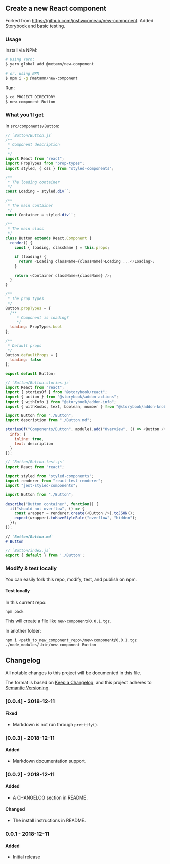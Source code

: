 ## Create a new React component

Forked from https://github.com/joshwcomeau/new-component.
Added Storybook and basic testing.

### Usage

Install via NPM:
```bash
# Using Yarn:
$ yarn global add @metamn/new-component

# or, using NPM
$ npm i -g @metamn/new-component
```

Run:
```bash
$ cd PROJECT_DIRECTORY
$ new-component Button
```

### What you'll get

In `src/components/Button`:

```Javascript
// `Button/Button.js`
/**
 * Component description
 *
 */
import React from "react";
import PropTypes from "prop-types";
import styled, { css } from "styled-components";

/**
 * The loading container
 */
const Loading = styled.div``;

/**
 * The main container
 */
const Container = styled.div``;

/**
 * The main class
 */
class Button extends React.Component {
  render() {
    const { loading, className } = this.props;

    if (loading) {
      return <Loading className={className}>Loading ...</Loading>;
    }

    return <Container className={className} />;
  }
}

/**
 * The prop types
 */
Button.propTypes = {
  /**
	 * Component is loading?
	 */
  loading: PropTypes.bool
};

/**
 * Default props
 */
Button.defaultProps = {
  loading: false
};

export default Button;
```

```Javascript
// `Button/Button.stories.js`
import React from "react";
import { storiesOf } from "@storybook/react";
import { action } from "@storybook/addon-actions";
import { withInfo } from "@storybook/addon-info";
import { withKnobs, text, boolean, number } from "@storybook/addon-knobs";

import Button from "./Button";
import description from "./Button.md";

storiesOf("Components/Button", module).add("Overview", () => <Button />, {
  info: {
    inline: true,
    text: description
  }
});
```

```Javascript
// `Button/Button.test.js`
import React from "react";

import styled from "styled-components";
import renderer from "react-test-renderer";
import "jest-styled-components";

import Button from "./Button";

describe("Button container", function() {
  it("should not overflow", () => {
    const wrapper = renderer.create(<Button />).toJSON();
    expect(wrapper).toHaveStyleRule("overflow", "hidden");
  });
});
```

```Markdown
// `Button/Button.md`
# Button
```

```Javascript
// `Button/index.js`
export { default } from './Button';
```

### Modify & test locally

You can easily fork this repo, modify, test, and publish on npm.

#### Test locally

In this current repo:

```shell
npm pack
```

This will create a file like `new-component@0.0.1.tgz`.

In another folder:

```bash
npm i <path_to_new_component_repo>/new-component@0.0.1.tgz
./node_modules/.bin/new-component Button
```

## Changelog

All notable changes to this project will be documented in this file.

The format is based on [Keep a Changelog](https://keepachangelog.com/en/1.0.0/),
and this project adheres to [Semantic Versioning](https://semver.org/spec/v2.0.0.html).

### [0.0.4] - 2018-12-11
#### Fixed
- Markdown is not run through  `prettify()`.

### [0.0.3] - 2018-12-11
#### Added
- Markdown documentation support.

### [0.0.2] - 2018-12-11
#### Added
- A CHANGELOG section in README.
#### Changed
- The install instructions in README.

### 0.0.1 - 2018-12-11
#### Added
- Initial release
